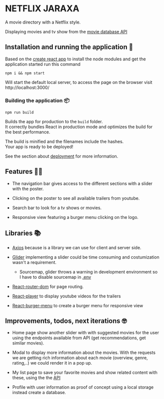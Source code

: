 # NETFLIX JARAXA
A movie directory with a Netflix style.

Displaying movies and tv show from the [movie database API](https://developers.themoviedb.org/)

## Installation and running the application 🚀

Based on the [create react app](https://create-react-app.dev/) to install the node modules and get the application started run this command

    npm i && npm start

Will start the default local server, to access the page on the browser visit http://localhost:3000/

### Building the application 📦

    npm run build

Builds the app for production to the `build` folder.\
It correctly bundles React in production mode and optimizes the build for the best performance.

The build is minified and the filenames include the hashes.\
Your app is ready to be deployed!

See the section about [deployment](https://facebook.github.io/create-react-app/docs/deployment) for more information.

## Features 👩‍💻

- The navigation bar gives access to the different sections with a slider with the poster.

- Clicking on the poster to see all available trailers from youtube.

- Search bar to look for a tv shows or movies.

- Responsive view featuring a burger menu clicking on the logo.

## Libraries 📚

- [Axios](https://axios-http.com/docs/intro) because is a library we can use for client and server side.

- [Glider](https://github.com/kevinfarrugia/react-glider) implementing a slider could be time consuming and costumization wasn't a requirement.

    - Sourcemap, glider throws a warning in development environment so I have to disable sourcemap in [.env](.env)

- [React-router-dom](https://v5.reactrouter.com/web/guides/quick-start) for page routing.

- [React-player](https://github.com/CookPete/react-player) to display youtube videos for the trailers 

- [React-burger-menu](https://github.com/negomi/react-burger-menu) to create a burger menu for responsive view

## Improvements, todos, next iterations 🤓

- Home page show another slider with with suggested movies for the user using the endpoints available from API (get recommendations, get similar movies).

- Modal to display more information about the movies. With the requests we are getting rich information about each movie (overview, genre, rating,..) we could render it in a pop up.

- My list page to save your favorite movies and
show related content with these, using the the [API](https://developers.themoviedb.org/4/list/create-list)

- Profile with user information as proof of concept using a local storage instead create a database.
